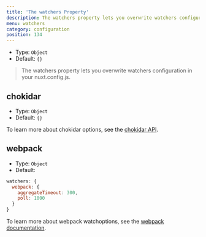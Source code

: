 ```yaml
---
title: 'The watchers Property'
description: The watchers property lets you overwrite watchers configuration.
menu: watchers
category: configuration
position: 134
---
```


- Type: `Object`
- Default: `{}`

> The watchers property lets you overwrite watchers configuration in your nuxt.config.js.

## chokidar

- Type: `Object`
- Default: `{}`

To learn more about chokidar options, see the [chokidar API](https://github.com/paulmillr/chokidar#api).

## webpack

- Type: `Object`
- Default:

```js
watchers: {
  webpack: {
    aggregateTimeout: 300,
    poll: 1000
  }
}
```

To learn more about webpack watchoptions, see the [webpack documentation](https://webpack.js.org/configuration/watch/#watchoptions).
